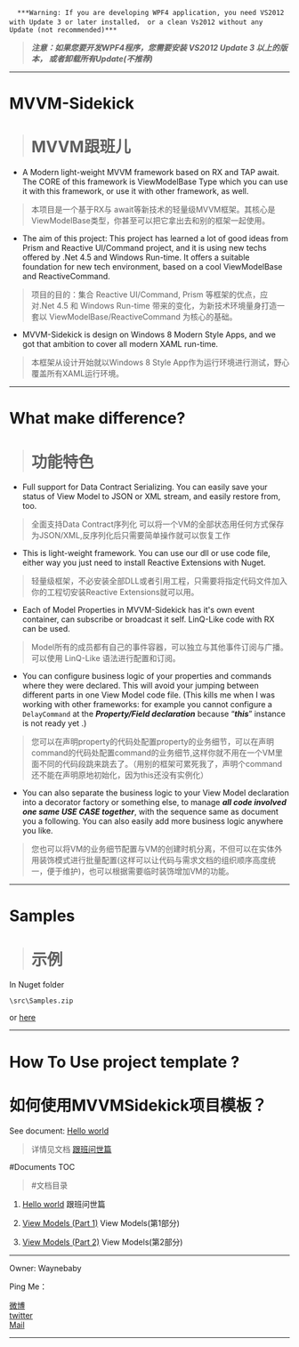       ***Warning: If you are developing WPF4 application, you need VS2012 with Update 3 or later installed， or a clean Vs2012 without any Update (not recommended)***
> 
> ***注意：如果您要开发WPF4程序，您需要安装 VS2012 Update 3 以上的版本， 或者卸载所有Update(不推荐)***
 
 
 ------------------

MVVM-Sidekick
=============

> MVVM跟班儿 
> ===================




- A Modern light-weight MVVM framework based on RX and TAP await. The CORE of this framework is ViewModelBase Type which you can use it with this framework, or use it with other framework, as well.
> 本项目是一个基于RX与 await等新技术的轻量级MVVM框架。其核心是ViewModelBase类型，你甚至可以把它拿出去和别的框架一起使用。


- The aim of this project: This project has learned a lot of good ideas from Prism and Reactive UI/Command project, and it is using new techs offered by .Net 4.5 and Windows Run-time. It offers a suitable foundation for new tech environment, based on a cool ViewModelBase and ReactiveCommand. 
> 项目的目的：集合 Reactive UI/Command, Prism 等框架的优点，应对.Net 4.5 和 Windows Run-time 带来的变化，为新技术环境量身打造一套以 ViewModelBase/ReactiveCommand 为核心的基础。


- MVVM-Sidekick is design on Windows 8 Modern Style Apps, and we got that ambition to cover all modern XAML run-time. 
> 本框架从设计开始就以Windows 8 Style App作为运行环境进行测试，野心覆盖所有XAML运行环境。


----------


What make difference?
============
> 功能特色
> =======

- Full support for Data Contract Serializing. You can easily save your status of View Model to JSON or XML stream, and easily restore from, too.
>全面支持Data Contract序列化 可以将一个VM的全部状态用任何方式保存为JSON/XML,反序列化后只需要简单操作就可以恢复工作


- This is light-weight framework. You can use our dll or use code file, either way you just need to install Reactive Extensions with Nuget.
>轻量级框架，不必安装全部DLL或者引用工程，只需要将指定代码文件加入你的工程切安装Reactive Extensions就可以用。


- Each of Model Properties in MVVM-Sidekick has it's own event container, can subscribe or broadcast it self. LinQ-Like code with RX can be used.
>Model所有的成员都有自己的事件容器，可以独立与其他事件订阅与广播。可以使用 LinQ-Like 语法进行配置和订阅。



- You can configure business logic of your properties and commands where they were declared. This will avoid your jumping between different parts in one View Model code file. (This kills me when I was working with other frameworks: for example you cannot configure a `DelayCommand` at the ***Property/Field declaration*** because “***this***” instance is not ready yet .)
>您可以在声明property的代码处配置property的业务细节，可以在声明command的代码处配置command的业务细节,这样你就不用在一个VM里面不同的代码段跳来跳去了。（用别的框架可累死我了，声明个command 还不能在声明原地初始化，因为this还没有实例化）



- You can also separate the business logic to your View Model declaration into a decorator factory or something else, to manage ***all code involved one same USE CASE together***, with the sequence same as document you a following. You can also easily add more business logic anywhere you like.
>您也可以将VM的业务细节配置与VM的创建时机分离，不但可以在实体外用装饰模式进行批量配置(这样可以让代码与需求文档的组织顺序高度统一，便于维护)，也可以根据需要临时装饰增加VM的功能。




----------

Samples
===========

>示例
>===========



In Nuget folder 

`\src\Samples.zip`

or [here](https://github.com/waynebaby/MVVM-Sidekick/blob/master/MVVMSidekick/Nuget/MVVM-Sidekick/src/Samples.zip?raw=true)

----------

How To Use project template ?
===================
如何使用MVVMSidekick项目模板？
===================

 See document: [Hello world](https://github.com/waynebaby/MVVM-Sidekick/blob/master/MVVMSidekick/Documents/1.HelloWorld.md)


 >详情见文档  [跟班问世篇](https://github.com/waynebaby/MVVM-Sidekick/blob/master/MVVMSidekick/Documents/1.HelloWorld.md)




#Documents TOC
>#文档目录

1. [Hello world](https://github.com/waynebaby/MVVM-Sidekick/blob/master/MVVMSidekick/Documents/1.HelloWorld.md) 	跟班问世篇
2. [View Models (Part 1)](https://github.com/waynebaby/MVVM-Sidekick/blob/master/MVVMSidekick/Documents/2.ViewModels.md) 	View Models(第1部分)

3.  [View Models (Part 2)](https://github.com/waynebaby/MVVM-Sidekick/blob/master/MVVMSidekick/Documents/2.ViewModels_2.md) 	View Models(第2部分)

----------

Owner: Waynebaby


Ping Me：
 
[微博]  
[twitter]  
 [Mail]

[微博]: http://www.weibo.com/waynebabywang "WaynebabyWang"

[twitter]: http://twitter.com/waynebaby "Waynebaby"

[Mail]: mailto:blackshaman_wayne@hotmail.com "MSN Skype"




-----------------------------


